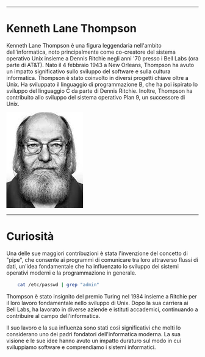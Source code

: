 
---
# Kenneth Lane Thompson

<p class="text">
    Kenneth Lane Thompson è una figura leggendaria nell'ambito dell'informatica, noto principalmente come co-creatore del sistema operativo Unix insieme a Dennis Ritchie negli anni '70 presso i Bell Labs (ora parte di AT&T). Nato il 4 febbraio 1943 a New Orleans, Thompson ha avuto un impatto significativo sullo sviluppo del software e sulla cultura informatica.
    Thompson è stato coinvolto in diversi progetti chiave oltre a Unix. Ha sviluppato il linguaggio di programmazione B, che ha poi ispirato lo sviluppo del linguaggio C da parte di Dennis Ritchie. Inoltre, Thompson ha contribuito allo sviluppo del sistema operativo Plan 9, un successore di Unix.
</p>
<img class="image" src="./img/Thompson.jpg"  alt="Immagine">

---
# Curiosità

Una delle sue maggiori contribuzioni è stata l'invenzione del concetto di "pipe", che consente ai programmi di comunicare tra loro attraverso flussi di dati, un'idea fondamentale che ha influenzato lo sviluppo dei sistemi operativi moderni e la programmazione in generale.

``` bash 
    cat /etc/passwd | grep "admin"
```

Thompson è stato insignito del premio Turing nel 1984 insieme a Ritchie per il loro lavoro fondamentale nello sviluppo di Unix. Dopo la sua carriera ai Bell Labs, ha lavorato in diverse aziende e istituti accademici, continuando a contribuire al campo dell'informatica.

Il suo lavoro e la sua influenza sono stati così significativi che molti lo considerano uno dei padri fondatori dell'informatica moderna. La sua visione e le sue idee hanno avuto un impatto duraturo sul modo in cui sviluppiamo software e comprendiamo i sistemi informatici.
